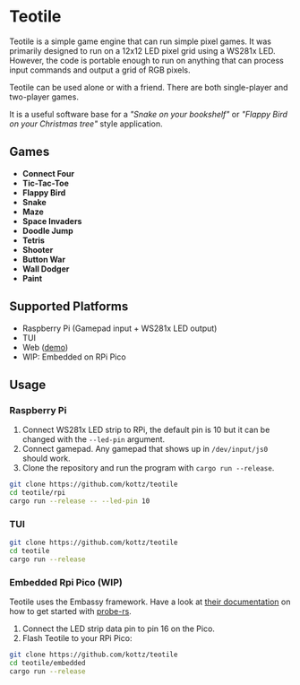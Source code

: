 # Teotile

Teotile is a simple game engine that can run simple pixel games. It was primarily designed to run on a 12x12 LED pixel grid using a WS281x LED. However, the code is portable enough to run on anything that can process input commands and output a grid of RGB pixels.

Teotile can be used alone or with a friend. There are both single-player and two-player games.

It is a useful software base for a *"Snake on your bookshelf"* or *"Flappy Bird on your Christmas tree"* style application.

## Games

- **Connect Four** 
- **Tic-Tac-Toe**
- **Flappy Bird**
- **Snake**
- **Maze**
- **Space Invaders**
- **Doodle Jump**
- **Tetris**
- **Shooter**
- **Button War**
- **Wall Dodger**
- **Paint**

## Supported Platforms
- Raspberry Pi (Gamepad input + WS281x LED output)
- TUI
- Web ([demo](https://kottz.github.io/teotile/))
- WIP: Embedded on RPi Pico

## Usage
### Raspberry Pi
1. Connect WS281x LED strip to RPi, the default pin is 10 but it can be changed with the `--led-pin` argument.
2. Connect gamepad. Any gamepad that shows up in `/dev/input/js0` should work.
3. Clone the repository and run the program with `cargo run --release`.
```bash
git clone https://github.com/kottz/teotile
cd teotile/rpi
cargo run --release -- --led-pin 10
```

### TUI
```bash
git clone https://github.com/kottz/teotile
cd teotile
cargo run --release
```

### Embedded Rpi Pico (WIP)
Teotile uses the Embassy framework. Have a look at [their documentation](https://embassy.dev/book/#_getting_started) on how to get started with [probe-rs](https://probe.rs/). 

1. Connect the LED strip data pin to pin 16 on the Pico.
2. Flash Teotile to your RPi Pico:

```bash
git clone https://github.com/kottz/teotile
cd teotile/embedded
cargo run --release
```
